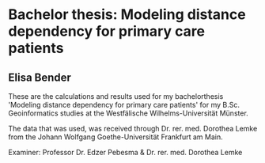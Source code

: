 
# Bachelor thesis: Modeling distance dependency for primary care patients
## Elisa Bender

These are the calculations and results used for my bachelorthesis 'Modeling distance dependency for primary care patients' for my B.Sc. Geoinformatics studies at the Westfälische Wilhelms-Universität Münster.

The data that was used, was received through Dr. rer. med. Dorothea Lemke from the Johann Wolfgang Goethe-Universität Frankfurt am Main.

Examiner: Professor Dr. Edzer Pebesma & Dr. rer. med. Dorothea Lemke
